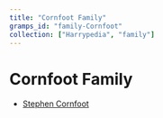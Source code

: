 ```yaml
---
title: "Cornfoot Family"
gramps_id: "family-Cornfoot"
collection: ["Harrypedia", "family"]
---
```


# Cornfoot Family

- [Stephen Cornfoot](/Harrypedia/people/Cornfoot/Stephen/)

